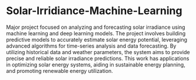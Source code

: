 # Solar-Irridiance-Machine-Learning
Major project focused on analyzing and forecasting solar irradiance using machine learning and deep learning models. The project involves building predictive models to accurately estimate solar energy potential, leveraging advanced algorithms for time-series analysis and data forecasting. By utilizing historical data and weather parameters, the system aims to provide precise and reliable solar irradiance predictions. This work has applications in optimizing solar energy systems, aiding in sustainable energy planning, and promoting renewable energy utilization.
